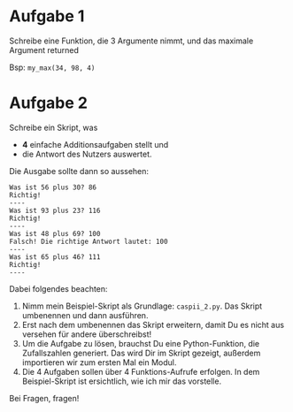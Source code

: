 # Aufgabe 1
Schreibe eine Funktion, die 3 Argumente nimmt, und das maximale Argument returned

Bsp: `my_max(34, 98, 4)`

# Aufgabe 2
Schreibe ein Skript, was
* **4** einfache Additionsaufgaben stellt und
* die Antwort des Nutzers auswertet.

Die Ausgabe sollte dann so aussehen:

```
Was ist 56 plus 30? 86
Richtig!
----
Was ist 93 plus 23? 116
Richtig!
----
Was ist 48 plus 69? 100
Falsch! Die richtige Antwort lautet: 100
----
Was ist 65 plus 46? 111
Richtig!
----
```
Dabei folgendes beachten:

1. Nimm mein Beispiel-Skript als Grundlage: `caspii_2.py`. Das Skript umbenennen und dann ausführen.
2. Erst nach dem umbenennen das Skript erweitern, damit Du es nicht aus versehen für andere überschreibst!
3. Um die Aufgabe zu lösen, brauchst Du eine Python-Funktion, die Zufallszahlen generiert. Das wird Dir im Skript gezeigt, außerdem importieren wir zum ersten Mal ein Modul.
4. Die 4 Aufgaben sollen über 4 Funktions-Aufrufe erfolgen. In dem Beispiel-Skript ist ersichtlich, wie ich mir das vorstelle.

Bei Fragen, fragen!
